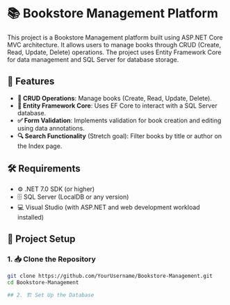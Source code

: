 # 📚 Bookstore Management Platform

This project is a Bookstore Management platform built using ASP.NET Core MVC architecture. It allows users to manage books through CRUD (Create, Read, Update, Delete) operations. The project uses Entity Framework Core for data management and SQL Server for database storage.

## 🚀 Features

- **📖 CRUD Operations**: Manage books (Create, Read, Update, Delete).
- **💾 Entity Framework Core**: Uses EF Core to interact with a SQL Server database.
- **✅ Form Validation**: Implements validation for book creation and editing using data annotations.
- **🔍 Search Functionality** (Stretch goal): Filter books by title or author on the Index page.

## 🛠️ Requirements

- ⚙️ .NET 7.0 SDK (or higher)
- 🗄️ SQL Server (LocalDB or any version)
- 💻 Visual Studio (with ASP.NET and web development workload installed)

## 📖 Project Setup

### 1. 📥 Clone the Repository

```bash
git clone https://github.com/YourUsername/Bookstore-Management.git
cd Bookstore-Management

## 2. 🏗️ Set Up the Database
